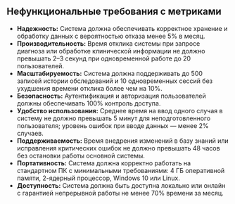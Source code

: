## Нефункциональные требования с метриками

- **Надежность:** Система должна обеспечивать корректное хранение и обработку данных с вероятностью отказа менее 5% в месяц.  
- **Производительность:** Время отклика системы при запросе диагноза или обработке клинической информации не должно превышать 2–3 секунд при одновременной работе до 20 пользователей.  
- **Масштабируемость:** Система должна поддерживать до 500 записей истории обследований и 10 одновременных сессий без ухудшения времени отклика более чем на 10%.  
- **Безопасность:** Аутентификация и авторизация пользователей должны обеспечивать 100% контроль доступа.
- **Удобство использования:** Среднее время на ввод одного случая в систему не должно превышать 5 минут для неподготовленного пользователя; уровень ошибок при вводе данных — менее 2% случаев.  
- **Поддерживаемость:** Время внедрения изменений в базу знаний или исправления критических ошибок не должно превышать 48 часов без остановки работы основной системы.  
- **Портативность:** Система должна корректно работать на стандартном ПК с минимальными требованиями: 4 ГБ оперативной памяти, 2-ядерный процессор, Windows 10 или Linux.  
- **Доступность:** Система должна быть доступна локально или онлайн с гарантией непрерывной работы не менее 70% времени за месяц.  
